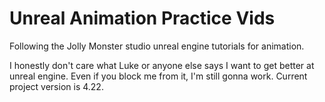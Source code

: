 # Unreal Animation Practice Vids
Following the Jolly Monster studio unreal engine tutorials for animation. 

I honestly don't care what Luke or anyone else says I want to get better at unreal engine. Even if you block me from it, I'm still gonna work.
Current project version is 4.22.
